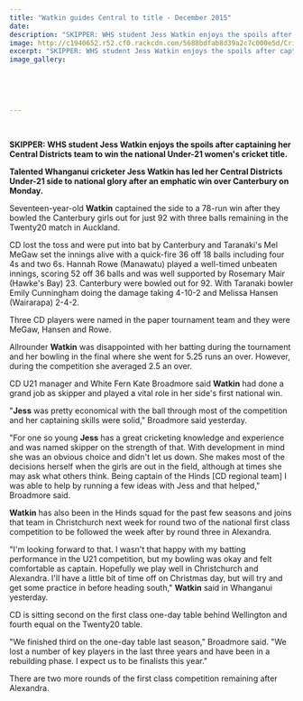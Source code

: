 ```yaml
---
title: "Watkin guides Central to title - December 2015"
date: 
description: "SKIPPER: WHS student Jess Watkin enjoys the spoils after captaining her Central Districts team to win the national Under-21 women's cricket title, Wanganui Chronicle article on 23/12/15..."
image: http://c1940652.r52.cf0.rackcdn.com/5688bdfab8d39a2c7c000e5d/Cricket-Jess-Watkin-U21-winners-2015.jpg
excerpt: "SKIPPER: WHS student Jess Watkin enjoys the spoils after captaining her Central Districts team to win the national Under-21 women's cricket title, Wanganui Chronicle article on 23/12/15..."
image_gallery:
    
    
    
    
    
---
```


<p><strong><br /></strong></p>
<p><strong>SKIPPER: WHS student Jess Watkin enjoys the spoils after captaining her Central Districts team to win the national Under-21 women's cricket title.</strong></p>
<p><strong>Talented Whanganui cricketer Jess Watkin has led her Central Districts Under-21 side to national glory after an emphatic win over Canterbury on Monday.</strong></p>
<p>Seventeen-year-old <strong>Watkin</strong> captained the side to a 78-run win after they bowled the Canterbury girls out for just 92 with three balls remaining in the Twenty20 match in Auckland.</p>
<p>CD lost the toss and were put into bat by Canterbury and Taranaki's Mel MeGaw set the innings alive with a quick-fire 36 off 18 balls including four 4s and two 6s. Hannah Rowe (Manawatu) played a well-timed unbeaten innings, scoring 52 off 36 balls and was well supported by Rosemary Mair (Hawke's Bay) 23. Canterbury were bowled out for 92. With Taranaki bowler Emily Cunningham doing the damage taking 4-10-2 and Melissa Hansen (Wairarapa) 2-4-2.</p>
<p>Three CD players were named in the paper tournament team and they were MeGaw, Hansen and Rowe.</p>
<p>Allrounder <strong>Watkin</strong> was disappointed with her batting during the tournament and her bowling in the final where she went for 5.25 runs an over. However, during the competition she averaged 2.5 an over.</p>
<p>CD U21 manager and White Fern Kate Broadmore said <strong>Watkin</strong> had done a grand job as skipper and played a vital role in her side's first national win.</p>
<p>"<strong>Jess</strong> was pretty economical with the ball through most of the competition and her captaining skills were solid," Broadmore said yesterday.</p>
<p>"For one so young <strong>Jess</strong> has a great cricketing knowledge and experience and was named skipper on the strength of that. With development in mind she was an obvious choice and didn't let us down. She makes most of the decisions herself when the girls are out in the field, although at times she may ask what others think. Being captain of the Hinds [CD regional team] I was able to help by running a few ideas with Jess and that helped," Broadmore said.</p>
<p><strong>Watkin</strong> has also been in the Hinds squad for the past few seasons and joins that team in Christchurch next week for round two of the national first class competition to be followed the week after by round three in Alexandra.</p>
<p>"I'm looking forward to that. I wasn't that happy with my batting performance in the U21 competition, but my bowling was okay and felt comfortable as captain. Hopefully we play well in Christchurch and Alexandra. I'll have a little bit of time off on Christmas day, but will try and get some practice in before heading south," <strong>Watkin</strong> said in Whanganui yesterday.</p>
<p>CD is sitting second on the first class one-day table behind Wellington and fourth equal on the Twenty20 table.</p>
<p>"We finished third on the one-day table last season," Broadmore said. "We lost a number of key players in the last three years and have been in a rebuilding phase. I expect us to be finalists this year."</p>
<p>There are two more rounds of the first class competition remaining after Alexandra.</p>

